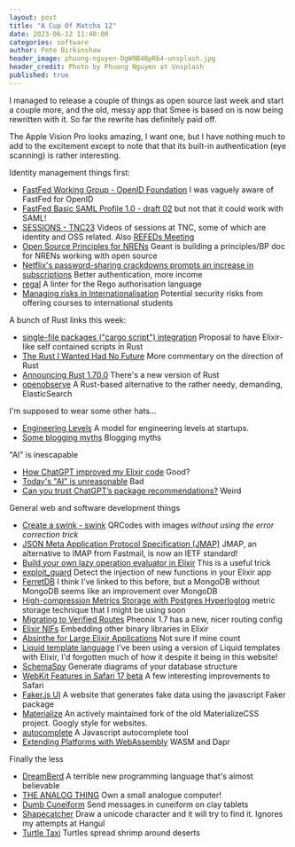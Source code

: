 ```yaml
---
layout: post
title: "A Cup Of Matcha 12"
date: 2023-06-12 11:40:00
categories: software
author: Pete Birkinshaw
header_image: phuong-nguyen-DgW9B48pRb4-unsplash.jpg
header_credit: Photo by Phuong Nguyen at Unsplash
published: true
---
```


I managed to release a couple of things as open source last week and start a couple more, and the old, messy app that
Smee is based on is now being rewritten with it. So far the rewrite has definitely paid off. 

The Apple Vision Pro looks amazing, I want one, but I have nothing much to add to the excitement except to note that that
its built-in authentication (eye scanning) is rather interesting.

Identity management things first:

* [FastFed Working Group - OpenID Foundation](https://openid.net/wg/fastfed/) I was vaguely aware of FastFed for OpenID 
* [FastFed Basic SAML Profile 1.0 - draft 02](https://openid.net/specs/fastfed-saml-1_0-02.html) but not that it could work with SAML!
* [SESSIONS - TNC23](https://tnc23.geant.org/sessions/#s272) Videos of sessions at TNC, some of which are identity and OSS related. Also [REFEDs Meeting](https://refeds.org/meetings/46th)
* [Open Source Principles for NRENs](https://wiki.geant.org/display/GREEN/Open+Source+Principles+for+NRENs) Geant is building a principles/BP doc for NRENs working with open source
* [Netflix's password-sharing crackdowns prompts an increase in subscriptions](https://qz.com/netflix-password-sharing-crackdown-more-subscriptions-1850522985) Better authentication, more income
* [regal](https://github.com/StyraInc/regal) A linter for the Rego authorisation language
* [Managing risks in Internationalisation](https://www.universitiesuk.ac.uk/what-we-do/policy-and-research/publications/managing-risks-internationalisation) Potential security risks from offering courses to international students

A bunch of Rust links this week:

* [single-file packages ("cargo script") integration](https://github.com/rust-lang/rfcs/pull/3424) Proposal to have Elixir-like self contained scripts in Rust
* [The Rust I Wanted Had No Future](https://graydon2.dreamwidth.org/307291.html) More commentary on the direction of Rust
* [Announcing Rust 1.70.0](https://blog.rust-lang.org/2023/06/01/Rust-1.70.0.html) There's a new version of Rust
* [openobserve](https://github.com/openobserve/openobserve) A Rust-based alternative to the rather needy, demanding, ElasticSearch

I'm supposed to wear some other hats...

* [Engineering Levels](https://newsletter.engineering.land/p/engineering-levels-a-simple-framework) A model for engineering levels at startups. 
* [Some blogging myths](https://jvns.ca/blog/2023/06/05/some-blogging-myths/) Blogging myths

"AI" is inescapable

* [How ChatGPT improved my Elixir code](https://www.erlang-solutions.com/blog/how-chatgpt-improved-my-elixir-code-some-hacks-are-included/) Good? 
* [Today's "AI" is unreasonable](https://www.anildash.com/2023/06/08/ai-is-unreasonable/) Bad
* [Can you trust ChatGPT’s package recommendations?](https://vulcan.io/blog/ai-hallucinations-package-risk) Weird

General web and software development things

* [Create a swink - swink](http://robko.ch/qr-designer/) QRCodes with images *without using the error correction trick*
* [JSON Meta Application Protocol Specification (JMAP)](https://jmap.io/) JMAP, an alternative to IMAP from Fastmail, is now an IETF standard!
* [Build your own lazy operation evaluator in Elixir](https://www.germanvelasco.com/blog/build-your-own-lazy-operation-evaluator-in-elixir) This is a useful trick
* [exploit_guard](https://github.com/paraxialio/exploit_guard) Detect the injection of new functions in your Elixir app
* [FerretDB](https://github.com/FerretDB/FerretDB) I think I've linked to this before, but a MongoDB without MongoDB seems like an improvement over MongoDB
* [High-compression Metrics Storage with Postgres Hyperloglog](https://www.crunchydata.com/blog/high-compression-metrics-stograge-with-postgres-hyperloglog) metric storage technique that I might be using soon
* [Migrating to Verified Routes](https://fly.io/phoenix-files/migrating-to-verified-routes/) Pheonix 1.7 has a new, nicer routing config
* [Elixir NIFs](https://thestackcanary.com/supercharge-your-elixir-with-nifs/) Embedding other binary libraries in Elixir
* [Absinthe for Large Elixir Applications](https://blog.appsignal.com/2023/06/06/absinthe-for-large-elixir-applications.html) Not sure if mine count
* [Liquid template language](https://shopify.github.io/liquid/) I've been using a version of Liquid templates with Elixir, I'd forgotten much of how it despite it being in this website!
* [SchemaSpy](https://github.com/schemaspy/schemaspy) Generate diagrams of your database structure
* [WebKit Features in Safari 17 beta](https://webkit.org/blog/14205/news-from-wwdc23-webkit-features-in-safari-17-beta/) A few interesting improvements to Safari
* [Faker.js UI](https://app.fakerjsui.com/#/) A website that generates fake data using the javascript Faker package
* [Materialize](https://materializeweb.com/) An actively maintained fork of the old MaterializeCSS project. Googly style for websites.
* [autocomplete](https://github.com/algolia/autocomplete#readme) A Javascript autocomplete tool
* [Extending Platforms with WebAssembly](https://www.salaboy.com/2023/04/15/extending-platforms-with-webassembly/) WASM and Dapr

Finally the less 

* [DreamBerd](https://github.com/TodePond/DreamBerd) A terrible new programming language that's almost believable
* [THE ANALOG THING](https://the-analog-thing.org/) Own a small analogue computer!
* [Dumb Cuneiform](https://dumbcuneiform.com/) Send messages in cuneiform on clay tablets
* [Shapecatcher](https://shapecatcher.com/) Draw a unicode character and it will try to find it. Ignores my attempts at Hangul
* [Turtle Taxi](https://defector.com/when-a-turtle-is-a-taxi-for-shrimp) Turtles spread shrimp around deserts
